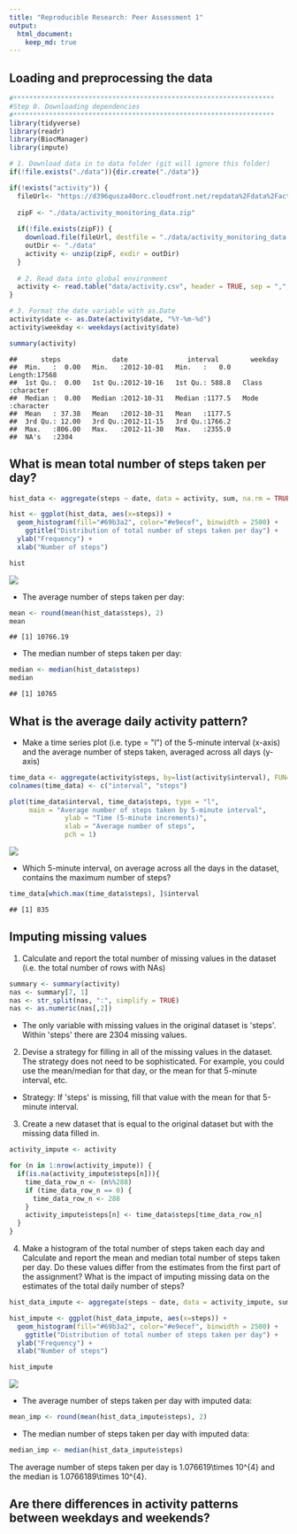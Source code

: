 ```yaml
---
title: "Reproducible Research: Peer Assessment 1"
output: 
  html_document:
    keep_md: true
---
```



## Loading and preprocessing the data


```r
#******************************************************************
#Step 0. Downloading dependencies
#******************************************************************
library(tidyverse)
library(readr)
library(BiocManager)
library(impute)

# 1. Download data in to data folder (git will ignore this folder)
if(!file.exists("./data")){dir.create("./data")}

if(!exists("activity")) {
  fileUrl<- "https://d396qusza40orc.cloudfront.net/repdata%2Fdata%2Factivity.zip"
  
  zipF <- "./data/activity_monitoring_data.zip"
  
  if(!file.exists(zipF)) {
    download.file(fileUrl, destfile = "./data/activity_monitoring_data.zip", method = "curl")
    outDir <- "./data"
    activity <- unzip(zipF, exdir = outDir)
  }
  
  # 2. Read data into global environment
  activity <- read.table("data/activity.csv", header = TRUE, sep = ",", dec = ".")
}

# 3. Format the date variable with as.Date
activity$date <- as.Date(activity$date, "%Y-%m-%d")
activity$weekday <- weekdays(activity$date)

summary(activity)
```

```
##      steps             date               interval        weekday         
##  Min.   :  0.00   Min.   :2012-10-01   Min.   :   0.0   Length:17568      
##  1st Qu.:  0.00   1st Qu.:2012-10-16   1st Qu.: 588.8   Class :character  
##  Median :  0.00   Median :2012-10-31   Median :1177.5   Mode  :character  
##  Mean   : 37.38   Mean   :2012-10-31   Mean   :1177.5                     
##  3rd Qu.: 12.00   3rd Qu.:2012-11-15   3rd Qu.:1766.2                     
##  Max.   :806.00   Max.   :2012-11-30   Max.   :2355.0                     
##  NA's   :2304
```


## What is mean total number of steps taken per day?


```r
hist_data <- aggregate(steps ~ date, data = activity, sum, na.rm = TRUE)

hist <- ggplot(hist_data, aes(x=steps)) + 
  geom_histogram(fill="#69b3a2", color="#e9ecef", binwidth = 2500) +
    ggtitle("Distribution of total number of steps taken per day") +
  ylab("Frequency") + 
  xlab("Number of steps")

hist
```

![](PA1_template_files/figure-html/histogram-1.png)<!-- -->

- The average number of steps taken per day: 

```r
mean <- round(mean(hist_data$steps), 2)
mean
```

```
## [1] 10766.19
```

- The median number of steps taken per day: 


```r
median <- median(hist_data$steps)
median
```

```
## [1] 10765
```

## What is the average daily activity pattern?

- Make a time series plot (i.e. type = "l") of the 5-minute interval (x-axis) and the average number of steps taken, averaged across all days (y-axis)  


```r
time_data <- aggregate(activity$steps, by=list(activity$interval), FUN=mean, na.rm=TRUE)
colnames(time_data) <- c("interval", "steps")

plot(time_data$interval, time_data$steps, type = "l", 
     main = "Average number of steps taken by 5-minute interval", 
              ylab = "Time (5-minute increments)", 
              xlab = "Average number of steps", 
              pch = 1)
```

![](PA1_template_files/figure-html/timeseries-1.png)<!-- -->

- Which 5-minute interval, on average across all the days in the dataset, contains the maximum number of steps?

```r
time_data[which.max(time_data$steps), ]$interval
```

```
## [1] 835
```


## Imputing missing values  

1. Calculate and report the total number of missing values in the dataset (i.e. the total number of rows with NAs)


```r
summary <- summary(activity)
nas <- summary[7, 1]
nas <- str_split(nas, ":", simplify = TRUE)
nas <- as.numeric(nas[,2])
```
- The only variable with missing values in the original dataset is 'steps'. Within 'steps' there are 2304 missing values. 

2. Devise a strategy for filling in all of the missing values in the dataset. The strategy does not need to be sophisticated. For example, you could use the mean/median for that day, or the mean for that 5-minute interval, etc.  
  - Strategy: If 'steps' is missing, fill that value with the mean for that 5-minute interval. 
  
3. Create a new dataset that is equal to the original dataset but with the missing data filled in.

```r
activity_impute <- activity

for (n in 1:nrow(activity_impute)) {
  if(is.na(activity_impute$steps[n])){
    time_data_row_n <- (n%%288)
    if (time_data_row_n == 0) {
      time_data_row_n <- 288
    }
    activity_impute$steps[n] <- time_data$steps[time_data_row_n]
  } 
}
```

4. Make a histogram of the total number of steps taken each day and Calculate and report the mean and median total number of steps taken per day. Do these values differ from the estimates from the first part of the assignment? What is the impact of imputing missing data on the estimates of the total daily number of steps?


```r
hist_data_impute <- aggregate(steps ~ date, data = activity_impute, sum, na.rm = TRUE)

hist_impute <- ggplot(hist_data_impute, aes(x=steps)) + 
  geom_histogram(fill="#69b3a2", color="#e9ecef", binwidth = 2500) +
    ggtitle("Distribution of total number of steps taken per day") +
  ylab("Frequency") + 
  xlab("Number of steps")

hist_impute
```

![](PA1_template_files/figure-html/unnamed-chunk-7-1.png)<!-- -->

- The average number of steps taken per day with imputed data: 


```r
mean_imp <- round(mean(hist_data_impute$steps), 2)
```

- The median number of steps taken per day with imputed data: 


```r
median_imp <- median(hist_data_impute$steps)
```
The average number of steps taken per day is 1.076619\times 10^{4} and the median is 1.0766189\times 10^{4}. 

## Are there differences in activity patterns between weekdays and weekends?
